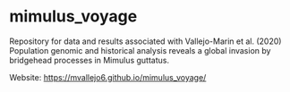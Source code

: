 # mimulus_voyage
Repository for data and results associated with Vallejo-Marin et al. (2020) Population genomic and historical analysis reveals a global invasion by bridgehead processes in Mimulus guttatus.

Website: https://mvallejo6.github.io/mimulus_voyage/
